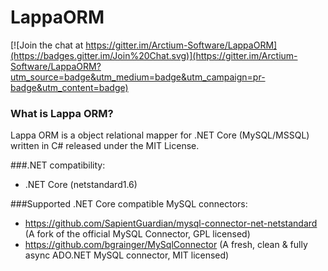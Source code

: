 # LappaORM

[![Join the chat at https://gitter.im/Arctium-Software/LappaORM](https://badges.gitter.im/Join%20Chat.svg)](https://gitter.im/Arctium-Software/LappaORM?utm_source=badge&utm_medium=badge&utm_campaign=pr-badge&utm_content=badge)

### What is Lappa ORM?
Lappa ORM is a object relational mapper for .NET Core (MySQL/MSSQL) written in C# released under the MIT License.

###.NET compatibility:
- .NET Core (netstandard1.6)

###Supported .NET Core compatible MySQL connectors:
- https://github.com/SapientGuardian/mysql-connector-net-netstandard (A fork of the official MySQL Connector, GPL licensed)
- https://github.com/bgrainger/MySqlConnector (A fresh, clean & fully async ADO.NET MySQL connector, MIT licensed)

